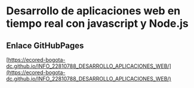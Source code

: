 # **Desarrollo de aplicaciones web en tiempo real con javascript y Node.js**

## **Enlace GitHubPages**

[https://ecored-bogota-dc.github.io/INFO_22810788_DESARROLLO_APLICACIONES_WEB/](https://ecored-bogota-dc.github.io/INFO_22810788_DESARROLLO_APLICACIONES_WEB/)

#
